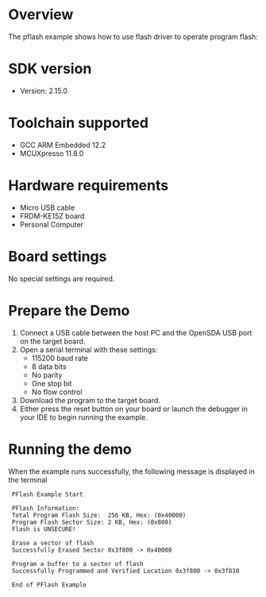 Overview
========
The pflash example shows how to use flash driver to operate program flash:



SDK version
===========
- Version: 2.15.0

Toolchain supported
===================
- GCC ARM Embedded  12.2
- MCUXpresso  11.8.0

Hardware requirements
=====================
- Micro USB cable
- FRDM-KE15Z board
- Personal Computer

Board settings
==============
No special settings are required.

Prepare the Demo
================
1.  Connect a USB cable between the host PC and the OpenSDA USB port on the target board.
2. Open a serial terminal with these settings:
    - 115200 baud rate
    - 8 data bits
    - No parity
    - One stop bit
    - No flow control
3. Download the program to the target board.
4. Either press the reset button on your board or launch the debugger in your IDE to begin running the example.

Running the demo
================
When the example runs successfully, the following message is displayed in the terminal

~~~~~~~~~~~~
 PFlash Example Start 

 PFlash Information: 
 Total Program Flash Size:	256 KB, Hex: (0x40000)
 Program Flash Sector Size:	2 KB, Hex: (0x800) 
 Flash is UNSECURE!

 Erase a sector of flash
 Successfully Erased Sector 0x3f800 -> 0x40000

 Program a buffer to a sector of flash 
 Successfully Programmed and Verified Location 0x3f800 -> 0x3f810 

 End of PFlash Example
~~~~~~~~~~~~
